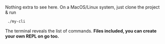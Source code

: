 Nothing extra to see here.
On a MacOS/Linux system, just clone the project & run

```bash
 ./my-cli
```

The terminal reveals the list of commands.
**Files included, you can create your own REPL on go too.**
